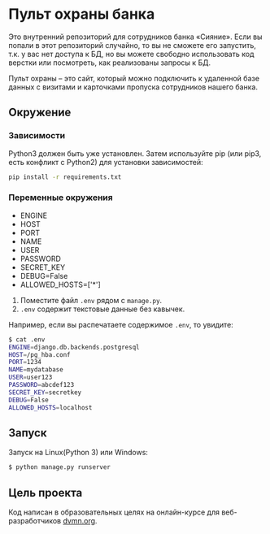# Пульт охраны банка
Это внутренний репозиторий для сотрудников банка «Сияние». Если вы попали в этот репозиторий случайно, то вы не сможете его запустить, т.к. у вас нет доступа к БД, но вы можете свободно использовать код верстки или посмотреть, как реализованы запросы к БД. 

Пульт охраны – это сайт, который можно подключить к удаленной базе данных с визитами и карточками пропуска сотрудников нашего банка.

## Окружение
### Зависимости
Python3 должен быть уже установлен. Затем используйте pip (или pip3, есть конфликт с Python2) для установки зависимостей:

```bash
pip install -r requirements.txt
```

### Переменные окружения
- ENGINE
- HOST
- PORT
- NAME
- USER
- PASSWORD
- SECRET_KEY
- DEBUG=False
- ALLOWED_HOSTS=['*']

1. Поместите файл `.env` рядом с `manage.py`.
2. `.env` содержит текстовые данные без кавычек.

Например, если вы распечатаете содержимое `.env`, то увидите:

```bash
$ cat .env
ENGINE=django.db.backends.postgresql
HOST=/pg_hba.conf
PORT=1234
NAME=mydatabase
USER=user123
PASSWORD=abcdef123
SECRET_KEY=secretkey
DEBUG=False
ALLOWED_HOSTS=localhost
```

## Запуск
Запуск на Linux(Python 3) или Windows:

```bash
$ python manage.py runserver
```

## Цель проекта
Код написан в образовательных целях на онлайн-курсе для веб-разработчиков [dvmn.org](https://dvmn.org/).